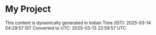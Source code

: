 # My Project

This content is dynamically generated in Indian Time (IST): 2025-03-14 04:29:57 IST
Converted to UTC: 2025-03-13 22:59:57 UTC
